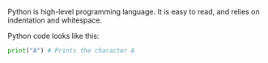 Python is high-level programming language. It is easy to read, and relies on indentation and whitespace.

Python code looks like this:
```python
print("A") # Prints the character A
```
